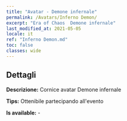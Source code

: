 ```yaml
---
title: "Avatar - Demone infernale"
permalink: /Avatars/Inferno Demon/
excerpt: "Era of Chaos  Demone infernale"
last_modified_at: 2021-05-05
locale: it
ref: "Inferno Demon.md"
toc: false
classes: wide
---
```

## Dettagli

 **Descrizione:** Cornice avatar Demone infernale 

 **Tips:** Ottenibile partecipando all'evento 

 **Is available:**  - 

